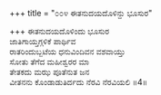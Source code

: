 +++
title = "೦೦೪ ಈತನುದಯದೊಳಿನ್ದು ಭೂಸುರ"

+++
ಈತನುದಯದೊಳಿಂದು ಭೂಸುರ  
ಜಾತಿಗಾಯ್ತಗ್ಗಳಿಕೆ ಪಾರ್ಥಿವ  
ರಾತರಿಂದುಬ್ಬಟೆಯ ಧನುವಿಂದಿವನ ವಶವಾಯ್ತು   
ಸೋತು ತೆಗೆದ ಮಹೀಶ್ವರರ ಮಾ  
ತೇತಕದು ಮಝ ಪೂತೆನುತ ಜನ  
ವೀತನನು ಕೊಂಡಾಡುತಿರ್ದದು ನೆರವಿ ನೆರವಿಯಲಿ     ॥4॥